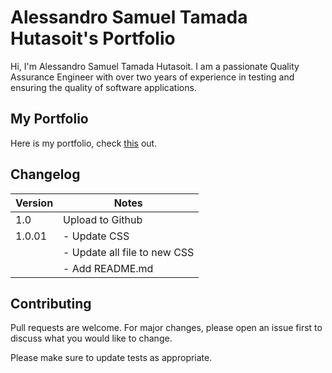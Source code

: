 # Alessandro Samuel Tamada Hutasoit's Portfolio

Hi, I'm Alessandro Samuel Tamada Hutasoit. I am a passionate Quality Assurance Engineer with over two years of experience in testing and ensuring the quality of software applications.

## My Portfolio

Here is my portfolio, check [this](https://alexzsandro.github.io) out.

## Changelog

| Version | Notes                                                     |
| ------- | --------------------------------------------------------- |
| 1.0     | Upload to Github                                          |
| 1.0.01  | - Update CSS                                              |
|         | - Update all file to new CSS                              |
|         | - Add README.md                                           |

## Contributing

Pull requests are welcome. For major changes, please open an issue first
to discuss what you would like to change.

Please make sure to update tests as appropriate.
